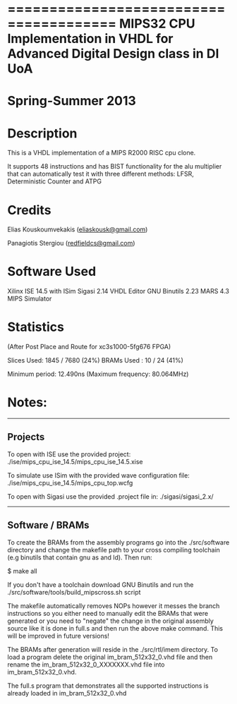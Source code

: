 =======================================
MIPS32 CPU Implementation in VHDL for
Advanced Digital Design class in DI UoA
=======================================
Spring-Summer 2013
=======================================

Description
===========

This is a VHDL implementation of a MIPS R2000 RISC cpu clone.

It supports 48 instructions and has BIST functionality
for the alu multiplier that can automatically test it with
three different methods: LFSR, Deterministic Counter and ATPG

Credits
=======

Elias Kouskoumvekakis   (eliaskousk@gmail.com)

Panagiotis Stergiou     (redfieldcs@gmail.com)

Software Used
=============

Xilinx ISE 14.5 with ISim
Sigasi 2.14 VHDL Editor
GNU Binutils 2.23
MARS 4.3 MIPS Simulator


Statistics 
==========

(After Post Place and Route for xc3s1000-5fg676 FPGA)

Slices Used: 1845 / 7680 (24%)
BRAMs Used : 10 / 24 (41%)

Minimum period:  12.490ns (Maximum frequency:  80.064MHz) 


Notes:
======

--------
Projects
--------

To open with ISE use the provided project:
./ise/mips_cpu_ise_14.5/mips_cpu_ise_14.5.xise

To simulate use ISim with the provided wave configuration file:
./ise/mips_cpu_ise_14.5/mips_cpu_top.wcfg

To open with Sigasi use the provided .project file in:
./sigasi/sigasi_2.x/

----------------
Software / BRAMs
----------------

To create the BRAMs from the assembly programs
go into the ./src/software directory and change
the makefile path to your cross compiling toolchain
(e.g binutils that contain gnu as and ld). Then run:

$ make all

If you don't have a toolchain download GNU Binutils and
run the ./src/software/tools/build_mipscross.sh script

The makefile automatically removes NOPs however it messes
the branch instructions so you either need to manually edit
the BRAMs that were generated or you need to "negate" the change
in the original assembly source like it is done in full.s and
then run the above make command. This will be improved in future
versions!

The BRAMs after generation will reside in the ./src/rtl/imem
directory. To load a program delete the original im_bram_512x32_0.vhd
file and then rename the im_bram_512x32_0_XXXXXXX.vhd file into
im_bram_512x32_0.vhd.

The full.s program that demonstrates all the supported instructions
is already loaded in im_bram_512x32_0.vhd
